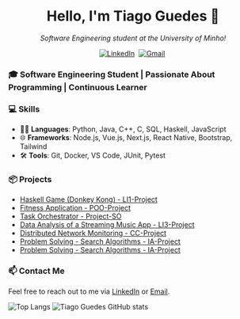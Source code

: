 <h1 align="center"><b>Hello, I'm Tiago Guedes 👋</b></h1>
<p align="center">
  <em>Software Engineering student at the University of Minho!</em>
</p>

<p align="center">
  <a href="https://www.linkedin.com/in/tiago-guedes-60b949232/"><img src="https://img.shields.io/badge/linkedin-%230077B5.svg?&style=for-the-badge&logo=linkedin&logoColor=white" alt="LinkedIn" /></a>&nbsp;
  <a href="mailto:tiago.matos.guedes555@gmail.com?subject=Hola%20Sumanth"><img src="https://img.shields.io/badge/gmail-%23D14836.svg?&style=for-the-badge&logo=gmail&logoColor=white" alt="Gmail" /></a>&nbsp;
</p>

### 🎓 Software Engineering Student | Passionate About Programming | Continuous Learner

### 💻 Skills
- 🧑‍💻 **Languages**: Python, Java, C++, C, SQL, Haskell, JavaScript
- 🌐 **Frameworks**: Node.js, Vue.js, Next.js, React Native, Bootstrap, Tailwind
- 🛠 **Tools**: Git, Docker, VS Code, JUnit, Pytest

### 📦 Projects
- [Haskell Game (Donkey Kong) - LI1-Project](https://github.com/guedes674/LI1-Project)
- [Fitness Application - POO-Project](https://github.com/guedes674/POO-Project)
- [Task Orchestrator - Project-SO](https://github.com/Tiago5Carneiro/Project-SO)
- [Data Analysis of a Streaming Music App - LI3-Project](https://github.com/guedes674/LI3-Project)
- [Distributed Network Monitoring - CC-Project](https://github.com/guedes674/CC-Project)
- [Problem Solving - Search Algorithms - IA-Project](https://github.com/guedes674/IA-Project)
- [Problem Solving - Search Algorithms - IA-Project](https://github.com/guedes674/IA-Project)

### 📫 Contact Me
Feel free to reach out to me via [LinkedIn](https://www.linkedin.com/in/guedes674/) or [Email](mailto:tiago.matos.guedes555@gmail.com).

![Top Langs](https://github-readme-stats.vercel.app/api/top-langs/?username=guedes674&layout=compact)
![Tiago Guedes GitHub stats](https://github-readme-stats.vercel.app/api?username=guedes674&show_icons=true&theme=transparent)
